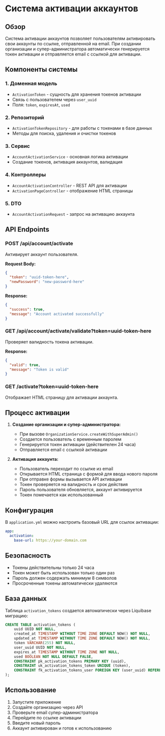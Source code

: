 # Система активации аккаунтов

## Обзор

Система активации аккаунтов позволяет пользователям активировать свои аккаунты по ссылке, отправленной на email. При создании организации и супер-администратора автоматически генерируется токен активации и отправляется email с ссылкой для активации.

## Компоненты системы

### 1. Доменная модель
- `ActivationToken` - сущность для хранения токенов активации
- Связь с пользователем через `user_uuid`
- Поля: `token`, `expiresAt`, `used`

### 2. Репозиторий
- `ActivationTokenRepository` - для работы с токенами в базе данных
- Методы для поиска, удаления и очистки токенов

### 3. Сервис
- `AccountActivationService` - основная логика активации
- Создание токенов, активация аккаунтов, валидация

### 4. Контроллеры
- `AccountActivationController` - REST API для активации
- `ActivationPageController` - отображение HTML страницы

### 5. DTO
- `AccountActivationRequest` - запрос на активацию аккаунта

## API Endpoints

### POST /api/account/activate
Активирует аккаунт пользователя.

**Request Body:**
```json
{
  "token": "uuid-token-here",
  "newPassword": "new-password-here"
}
```

**Response:**
```json
{
  "success": true,
  "message": "Account activated successfully"
}
```

### GET /api/account/activate/validate?token=uuid-token-here
Проверяет валидность токена активации.

**Response:**
```json
{
  "valid": true,
  "message": "Token is valid"
}
```

### GET /activate?token=uuid-token-here
Отображает HTML страницу для активации аккаунта.

## Процесс активации

1. **Создание организации и супер-администратора:**
   - При вызове `OrganizationService.createWithSuperAdmin()`
   - Создается пользователь с временным паролем
   - Генерируется токен активации (действителен 24 часа)
   - Отправляется email с ссылкой активации

2. **Активация аккаунта:**
   - Пользователь переходит по ссылке из email
   - Открывается HTML страница с формой для ввода нового пароля
   - При отправке формы вызывается API активации
   - Токен проверяется на валидность и срок действия
   - Пароль пользователя обновляется, аккаунт активируется
   - Токен помечается как использованный

## Конфигурация

В `application.yml` можно настроить базовый URL для ссылок активации:

```yaml
app:
  activation:
    base-url: https://your-domain.com
```

## Безопасность

- Токены действительны только 24 часа
- Токен может быть использован только один раз
- Пароль должен содержать минимум 8 символов
- Просроченные токены автоматически удаляются

## База данных

Таблица `activation_tokens` создается автоматически через Liquibase миграцию:

```sql
CREATE TABLE activation_tokens (
    uuid UUID NOT NULL,
    created_at TIMESTAMP WITHOUT TIME ZONE DEFAULT NOW() NOT NULL,
    updated_at TIMESTAMP WITHOUT TIME ZONE DEFAULT NOW() NOT NULL,
    token VARCHAR(255) NOT NULL,
    user_uuid UUID NOT NULL,
    expires_at TIMESTAMP WITHOUT TIME ZONE NOT NULL,
    used BOOLEAN NOT NULL DEFAULT FALSE,
    CONSTRAINT pk_activation_tokens PRIMARY KEY (uuid),
    CONSTRAINT uk_activation_tokens_token UNIQUE (token),
    CONSTRAINT fk_activation_tokens_user FOREIGN KEY (user_uuid) REFERENCES users (uuid) ON DELETE CASCADE
);
```

## Использование

1. Запустите приложение
2. Создайте организацию через API
3. Проверьте email супер-администратора
4. Перейдите по ссылке активации
5. Введите новый пароль
6. Аккаунт активирован и готов к использованию 